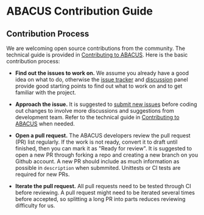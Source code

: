 # ABACUS Contribution Guide

## Contribution Process

We are welcoming open source contributions from the community. The technical guide is provided in [Contributing to ABACUS](../CONTRIBUTING.md). Here is the basic contribution process:

- **Find out the issues to work on.** 
We assume you already have a good idea on what to do, otherwise the [issue tracker](https://github.com/deepmodeling/abacus-develop/issues) and [discussion](https://github.com/deepmodeling/abacus-develop/discussions) panel provide good starting points to find out what to work on and to get familiar with the project. 

- **Approach the issue.** 
It is suggested to [submit new issues](https://github.com/deepmodeling/abacus-develop/issues/new/choose) before coding out changes to involve more discussions and suggestions from development team. Refer to the technical guide in [Contributing to ABACUS](../CONTRIBUTING.md) when needed.

- **Open a pull request.** The ABACUS developers review the pull request (PR) list regularly. If the work is not ready, convert it to draft until finished, then you can mark it as "Ready for review". It is suggested to open a new PR through forking a repo and creating a new branch on you Github account. A new PR should include as much information as possible in `description` when submmited. Unittests or CI tests are required for new PRs.

- **Iterate the pull request.**
All pull requests need to be tested through CI before reviewing. A pull request might need to be iterated several times before accepted, so splitting a long PR into parts reduces reviewing difficulty for us.
